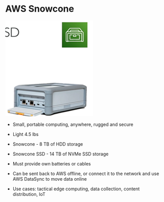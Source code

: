 # AWS Snowcone



![Snow Cone](images/snowcone.png)
- Small, portable computing, anywhere, rugged and secure
- Light 4.5 lbs

- Snowcone - 8 TB of HDD storage
- Snowcone SSD - 14 TB of NVMe SSD storage
- Must provide own batteries or cables
- Can be sent back to AWS offline, or connect it to the network and use AWS DataSync to move data online
- Use cases: tactical edge computing, data collection, content distribution, IoT
